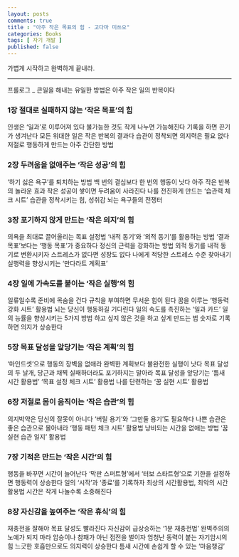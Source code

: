 ```yaml
---
layout: posts
comments: true
title : "아주 작은 목표의 힘 - 고다마 미쓰오"
categories: Books
tags: [ 자기 개발 ]
published: false
---
```


가볍게 시작하고 완벽하게 끝내라.

---

프롤로그 _ 큰일을 해내는 유일한 방법은 아주 작은 일의 반복이다

### 1장 절대로 실패하지 않는 ‘작은 목표’의 힘

인생은 ‘일과’로 이루어져 있다
불가능한 것도 작게 나누면 가능해진다
기록을 하면 끈기가 생겨난다
모든 위대한 일은 작은 반복의 결과다
습관이 정착되면 의지력은 필요 없다
저절로 행동하게 만드는 아주 간단한 방법

### 2장 두려움을 없애주는 ‘작은 성공’의 힘

‘하기 싫은 욕구’를 퇴치하는 방법
백 번의 결심보다 한 번의 행동이 낫다
아주 작은 반복의 놀라운 효과
작은 성공이 쌓이면 두려움이 사라진다
나를 전진하게 만드는 ‘습관력 체크 시트’
습관을 정착시키는 힘, 성취감
뇌는 욕구들의 전쟁터

### 3장 포기하지 않게 만드는 ‘작은 의지’의 힘

의욕을 최대로 끌어올리는 목표 설정법
‘내적 동기’와 ‘외적 동기’를 활용하는 방법
‘결과 목표’보다는 ‘행동 목표’가 중요하다
정신의 근력을 강화하는 방법
외적 동기를 내적 동기로 변환시키자
스트레스가 없다면 성장도 없다
나에게 적당한 스트레스 수준 찾아내기
실행력을 향상시키는 ‘만다라트 계획표’

### 4장 일에 가속도를 붙이는 ‘작은 실행’의 힘

일류일수록 준비에 목숨을 건다
규칙을 부여하면 무서운 힘이 된다
꿈을 이루는 ‘행동력 강화 시트’ 활용법
뇌는 당신이 행동하길 기다린다
일의 속도를 촉진하는 ‘일과 카드’
일의 능률을 향상시키는 5가지 방법
하고 싶지 않은 것을 하고 싶게 만드는 법
숫자로 기록하면 의지가 상승한다

### 5장 목표 달성을 앞당기는 ‘작은 계획’의 힘

‘마인드셋’으로 행동의 장벽을 없애라
완벽한 계획보다 불완전한 실행이 낫다
목표 달성의 두 날개, 당근과 채찍
실패하더라도 포기하지는 말아라
목표 달성을 앞당기는 ‘틈새 시간 활용법’
‘목표 설정 체크 시트’ 활용법
나를 단련하는 ‘꿈 실현 시트’ 활용법

### 6장 저절로 몸이 움직이는 ‘작은 습관’의 힘

의지박약은 당신의 잘못이 아니다
‘버릴 용기’와 ‘그만둘 용기’도 필요하다
나쁜 습관은 좋은 습관으로 몰아내라
‘행동 패턴 체크 시트’ 활용법
낭비되는 시간을 없애는 방법
‘꿈 실현 습관 일지’ 활용법

### 7장 기적은 만드는 ‘작은 시간’의 힘

행동을 바꾸면 시간이 늘어난다
‘막판 스퍼트형’에서 ‘터보 스타트형’으로
기한을 설정하면 행동력이 상승한다
일의 ‘시작’과 ‘종료’를 기록하자
최상의 시간활용법, 최악의 시간활용법
시간은 작게 나눌수록 소중해진다

### 8장 자신감을 높여주는 ‘작은 휴식’의 힘

재충전을 잘해야 목표 달성도 빨라진다
자신감이 급상승하는 ‘1분 재충전법’
완벽주의의 노예가 되지 마라
압승이나 참패가 아닌 접전을 벌이자
엄청난 동력이 붙는 자기암시의 힘
느긋한 호흡만으로도 의지력이 상승한다
틈새 시간에 손쉽게 할 수 있는 ‘마음챙김’